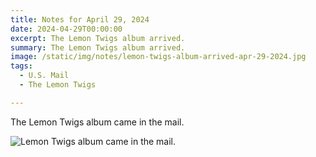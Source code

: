 ```yaml
---
title: Notes for April 29, 2024
date: 2024-04-29T00:00:00
excerpt: The Lemon Twigs album arrived.
summary: The Lemon Twigs album arrived.
image: /static/img/notes/lemon-twigs-album-arrived-apr-29-2024.jpg
tags:
  - U.S. Mail
  - The Lemon Twigs

---
```


The Lemon Twigs album came in the mail.

![Lemon Twigs album came in the mail.](/static/img/notes/lemon-twigs-album-arrived-apr-29-2024.jpg)
